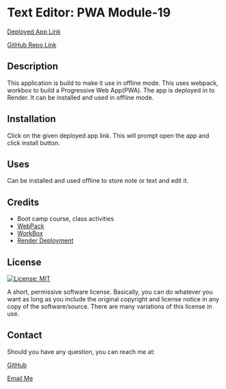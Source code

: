# Text Editor: PWA Module-19

[Deployed App Link](https://pwa-text-editor-z424.onrender.com)

[GitHub Repo Link](https://github.com/salidamaharjan/PWA-text-editor-19)

## Description
This application is build to make it use in offline mode. This uses webpack, workbox to build a Progressive Web App(PWA). The app is deployed in to Render. It can be installed and used in offline mode.

## Installation
Click on the given deployed app link. This will prompt open the app and click install button.

## Uses
Can be installed and used offline to store note or text and edit it.

## Credits
- Boot camp course, class activities
- [WebPack](https://webpack.js.org/guides/asset-management/#loading-images)
- [WorkBox](https://developer.chrome.com/docs/workbox/the-ways-of-workbox/)
- [Render Deployment](https://coding-boot-camp.github.io/full-stack/render/render-deployment-guide)

## License

[![License: MIT](https://img.shields.io/badge/License-MIT-yellow.svg)](https://opensource.org/licenses/MIT)

A short, permissive software license. Basically, you can do whatever you want as long as you include the original copyright and license notice in any copy of the software/source. There are many variations of this license in use.

## Contact

Should you have any question, you can reach me at:

[GitHub](https://github.com/salidamaharjan)

[Email Me](mailto:email@email.com)